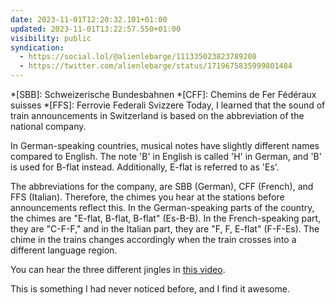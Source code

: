 ```yaml
---
date: 2023-11-01T12:20:32.101+01:00
updated: 2023-11-01T13:22:57.550+01:00
visibility: public
syndication:
  - https://social.lol/@alienlebarge/111335023823789208
  - https://twitter.com/alienlebarge/status/1719675835999801484
---
```


*[SBB]: Schweizerische Bundesbahnen
*[CFF]: Chemins de Fer Fédéraux suisses
*[FFS]: Ferrovie Federali Svizzere
Today, I learned that the sound of train announcements in Switzerland is based on the abbreviation of the national company.

In German-speaking countries, musical notes have slightly different names compared to English. The note 'B' in English is called 'H' in German, and 'B' is used for B-flat instead. Additionally, E-flat is referred to as 'Es'.

The abbreviations for the company, are SBB (German), CFF (French), and FFS (Italian). Therefore, the chimes you hear at the stations before announcements reflect this. In the German-speaking parts of the country, the chimes are "E-flat, B-flat, B-flat" (Es-B-B). In the French-speaking part, they are "C-F-F," and in the Italian part, they are "F, F, E-flat" (F-F-Es). The chime in the trains changes accordingly when the train crosses into a different language region.

You can hear the three different jingles in [this video](https://youtu.be/K0eol2T6ino?si=ku2nu_vwhBft94vX).

This is something I had never noticed before, and I find it awesome.
